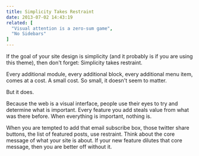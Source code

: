 ```yaml
---
title: Simplicity Takes Restraint
date: 2013-07-02 14:43:19
related: [
  "Visual attention is a zero-sum game",
  "No Sidebars"
]
---
```


If the goal of your site design is simplicity (and it probably is if you are using this theme), then don't forget: Simplicity takes restraint.

Every additional module, every additional block, every additional menu item, comes at a cost. A small cost. So small, it doesn't seem to matter.

But it does.

Because the web is a visual interface, people use their eyes to try and determine what is important. Every feature you add steals value from what was there before. When everything is important, nothing is.

When you are tempted to add that email subscribe box, those twitter share buttons, the list of featured posts, use restraint. Think about the core message of what your site is about. If your new feature dilutes that core message, then you are better off without it.
